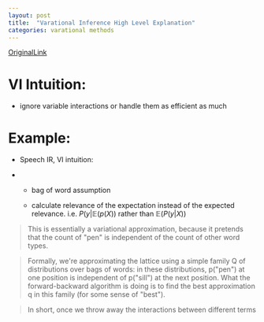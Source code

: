 ```yaml
---
layout: post
title:  "Varational Inference High Level Explanation"
categories: varational methods
---
```


[OriginalLink](https://www.cs.jhu.edu/~jason/tutorials/variational.html)

# VI Intuition:

- ignore variable interactions or handle them as efficient as much

# Example:
- Speech IR, VI intuition: 

- - bag of word assumption 

  - calculate relevance of the expectation instead of the expected relevance.
    i.e. $P(y|\mathbb{E}(p(X))$ rather than $\mathbb{E}(P(y|X))$

> This is essentially a variational approximation, because it pretends that the count of "pen" is independent of the count of other word types. 

> Formally, we're approximating the lattice using a simple family Q of distributions over bags of words: in these distributions, p("pen") at one position is independent of p("sill") at the next position. What the forward-backward algorithm is doing is to find the best approximation q in this family (for some sense of "best").

> In short, once we throw away the interactions between different terms
>
> 
